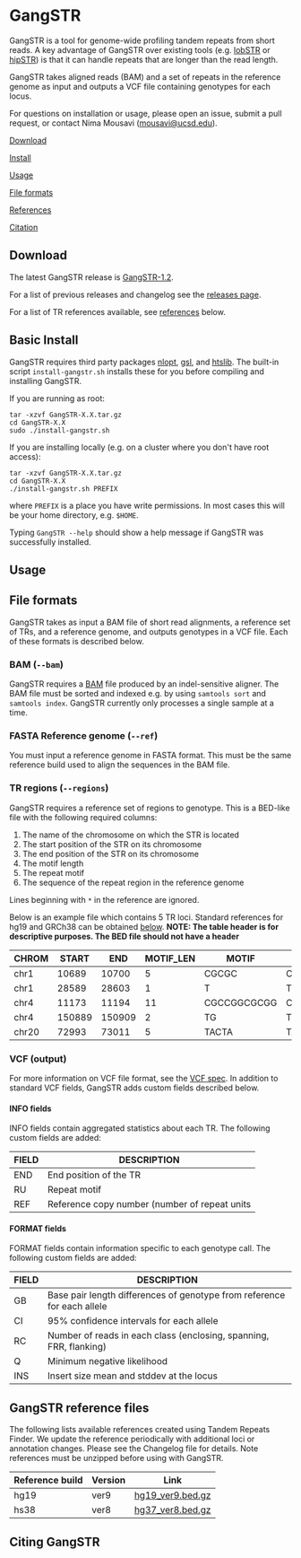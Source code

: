 # GangSTR

GangSTR is a tool for genome-wide profiling tandem repeats from short reads. A key advantage of GangSTR over existing tools (e.g. [lobSTR](https://github.com/mgymrek/lobstr-code) or [hipSTR](https://github.com/tfwillems/HipSTR)) is that it can handle repeats that are longer than the read length.

GangSTR takes aligned reads (BAM) and a set of repeats in the reference genome as input and outputs a VCF file containing genotypes for each locus.

For questions on installation or usage, please open an issue, submit a pull request, or contact Nima Mousavi (mousavi@ucsd.edu).

[Download](#download)

[Install](#install)

[Usage](#usage)

[File formats](#formats)

[References](#references)

[Citation](#citation)


<a name="download"></a>
## Download

The latest GangSTR release is [GangSTR-1.2](https://github.com/gymreklab/GangSTR/releases/download/v1.2/GangSTR-1.2.tar.gz).

For a list of previous releases and changelog see the [releases page](https://github.com/gymreklab/GangSTR/releases).

For a list of TR references available, see [references](#references) below. 

<a name="install"></a>

## Basic Install

GangSTR requires third party packages [nlopt](https://nlopt.readthedocs.io/en/latest/), [gsl](https://www.gnu.org/software/gsl/doc/html/index.html), and [htslib](http://www.htslib.org//). The built-in script `install-gangstr.sh` installs these for you before compiling and installing GangSTR.

If you are running as root:
```
tar -xzvf GangSTR-X.X.tar.gz
cd GangSTR-X.X
sudo ./install-gangstr.sh
```

If you are installing locally (e.g. on a cluster where you don't have root access):
```
tar -xzvf GangSTR-X.X.tar.gz
cd GangSTR-X.X
./install-gangstr.sh PREFIX
```

where `PREFIX` is a place you have write permissions. In most cases this will be your home directory, e.g. `$HOME`.

Typing `GangSTR --help` should show a help message if GangSTR was successfully installed.

<a name="usage"></a>
## Usage

<a name="formats"></a>
## File formats

GangSTR takes as input a BAM file of short read alignments, a reference set of TRs, and a reference genome, and outputs genotypes in a VCF file. Each of these formats is described below.

### BAM (`--bam`)
GangSTR requires a [BAM](https://samtools.github.io/hts-specs/SAMv1.pdf) file produced by an indel-sensitive aligner. The BAM file must be sorted and indexed e.g. by using `samtools sort` and `samtools index`. GangSTR currently only processes a single sample at a time.

### FASTA Reference genome (`--ref`)
You must input a reference genome in FASTA format. This must be the same reference build used to align the sequences in the BAM file.

### TR regions (`--regions`)
GangSTR requires a reference set of regions to genotype. This is a BED-like file with the following required columns:

1. The name of the chromosome on which the STR is located
2. The start position of the STR on its chromosome
3. The end position of the STR on its chromosome
4. The motif length
5. The repeat motif
6. The sequence of the repeat region in the reference genome

Lines beginning with `*` in the reference are ignored.

Below is an example file which contains 5 TR loci. Standard references for hg19 and GRCh38 can be obtained [below](#references).
**NOTE: The table header is for descriptive purposes. The BED file should not have a header**

| **CHROM** | **START** | **END** | **MOTIF_LEN** | **MOTIF** | **REFSEQ** |
|-----------|-----------|---------|----------------|----------|------------|
|chr1	|10689	|10700|	5	|CGCGC|	CGCGCCGCGCCG|
| chr1  |  28589  | 28603  | 1 |      T    |   TTTTTTTTTTTTTTT|
|chr4  |  11173|   11194  | 11   |   CGCCGGCGCGG |    CGCCGGCGCGGCGCCGGGGCGG|
|chr4   | 150889 | 150909 | 2    |   TG      |TGTGTGTGTGTGTGTGTGTGT|
|chr20  | 72993 |  73011|   5   |    TACTA  | TACTACAATATACTATACT|

### VCF (output)
For more information on VCF file format, see the [VCF spec](http://samtools.github.io/hts-specs/VCFv4.2.pdf). In addition to standard VCF fields, GangSTR adds custom fields described below.

#### INFO fields

INFO fields contain aggregated statistics about each TR. The following custom fields are added:

| **FIELD** | **DESCRIPTION** |
|-----------|------------------|
| END | End position of the TR |
| RU| Repeat motif | 
| REF| Reference copy number (number of repeat units| 

#### FORMAT fields
FORMAT fields contain information specific to each genotype call. The following custom fields are added:

| **FIELD** | **DESCRIPTION** |
|-----------|------------------|
| GB | Base pair length differences of genotype from reference for each allele |
| CI| 95% confidence intervals for each allele | 
| RC| Number of reads in each class (enclosing, spanning, FRR, flanking)| 
| Q| Minimum negative likelihood| 
| INS| Insert size mean and stddev at the locus| 


<a name="references"></a>
## GangSTR reference files

The following lists available references created using Tandem Repeats Finder. We update the reference periodically with additional loci or annotation changes. Please see the Changelog file for details. Note references must be unzipped before using with GangSTR.

| **Reference build** | **Version** | **Link** |
| --------------------| ------------|----------|
| hg19 | ver9 | [hg19_ver9.bed.gz](https://s3.amazonaws.com/gangstr/hg19_ver9.bed.gz) |
| hs38 | ver8 | [hg37_ver8.bed.gz](https://s3.amazonaws.com/gangstr/hs37_ver8.bed.gz) |


<a name="citation"></a>
## Citing GangSTR
